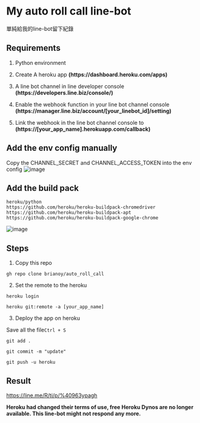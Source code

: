 # My auto roll call line-bot
單純給我的line-bot留下紀錄

## Requirements
1. Python environment

2. Create A heroku app **(https<area>://dashboard.heroku.com/apps)**

3. A line bot channel in line developer console **(https<area>://developers.line.biz/console/)**

4. Enable the webhook function in your line bot channel console **(https<area>://manager.line.biz/account/[your_linebot_id]/setting)**
  
5. Link the webhook in the line bot channel console to **(https<area>://[your_app_name].herokuapp.com/callback)**


## Add the env config manually
Copy the CHANNEL_SECRET and CHANNEL_ACCESS_TOKEN into the env config 
![image](https://user-images.githubusercontent.com/24865458/172822152-c5c3c5ee-c135-4857-a692-052e23556956.png)

## Add the build pack
```
heroku/python
https://github.com/heroku/heroku-buildpack-chromedriver
https://github.com/heroku/heroku-buildpack-apt
https://github.com/heroku/heroku-buildpack-google-chrome
```

![image](https://user-images.githubusercontent.com/24865458/209175654-15cae34f-9076-4641-b9c0-faa79f7dc0b1.png)

## Steps
1. Copy this repo

```gh repo clone brianoy/auto_roll_call```

2. Set the remote to the heroku

```heroku login```

```heroku git:remote -a [your_app_name]```

3. Deploy the app on heroku

Save all the file```Ctrl + S```

```git add .```

```git commit -m "update"```

```git push -u heroku```


## Result
https://line.me/R/ti/p/%40963ypagh

**Heroku had changed their terms of use, free Heroku Dynos are no longer available. This line-bot might not respond any more.**

